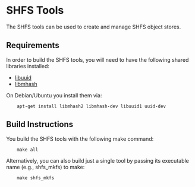 # SHFS Tools

The SHFS tools can be used to create and manage SHFS object stores.

## Requirements

In order to build the SHFS tools, you will need to have the following
shared libraries installed:
 * [libuuid](http://e2fsprogs.sourceforge.net)
 * [libmhash](http://mhash.sourceforge.net)

On Debian/Ubuntu you install them via:

        apt-get install libmhash2 libmhash-dev libuuid1 uuid-dev

## Build Instructions

You build the SHFS tools with the following make command:

        make all

Alternatively, you can also build just a single tool by passing its executable
name (e.g., shfs_mkfs) to make:

        make shfs_mkfs
